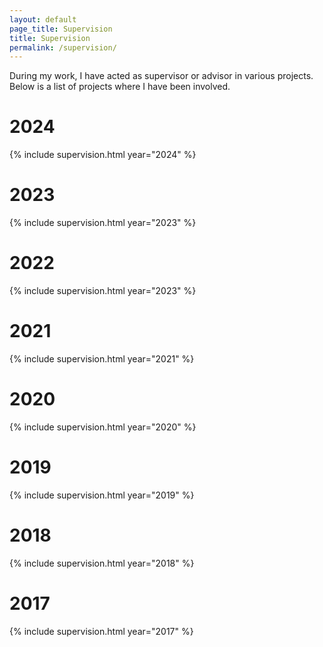 ```yaml
---
layout: default
page_title: Supervision
title: Supervision
permalink: /supervision/
---
```

During my work, I have acted as supervisor or advisor in various projects. Below is a list of projects where I have been involved.

# 2024
<div class="listofstudents" markdown=1>
{% include supervision.html year="2024" %}
</div>

# 2023
<div class="listofstudents" markdown=1>
{% include supervision.html year="2023" %}
</div>

# 2022
<div class="listofstudents" markdown=1>
{% include supervision.html year="2023" %}
</div>

# 2021
<div class="listofstudents" markdown=1>
{% include supervision.html year="2021" %}
</div>

# 2020
<div class="listofstudents" markdown=1>
{% include supervision.html year="2020" %}
</div>

# 2019
<div class="listofstudents" markdown=1>
{% include supervision.html year="2019" %}
</div>

# 2018
<div class="listofstudents" markdown=1>
{% include supervision.html year="2018" %}
</div>

# 2017
<div class="listofstudents" markdown=1>
{% include supervision.html year="2017" %}
</div>
